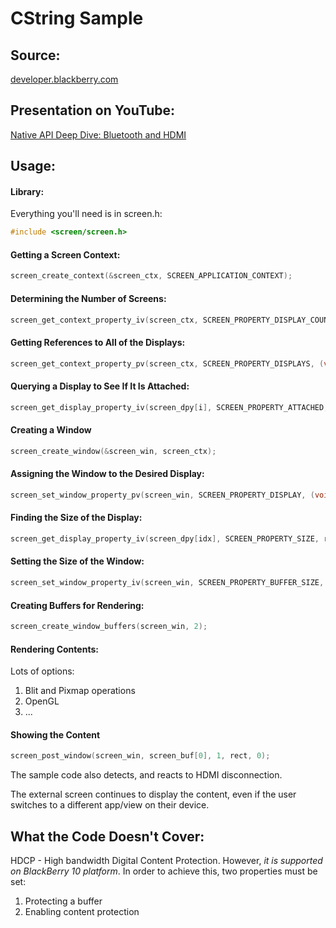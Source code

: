# CString Sample

## Source:

[developer.blackberry.com](http://developer.blackberry.com/playbook/native/reference/com.qnx.doc.screen.lib_ref/topic/cscreen_displays_complete_sample.html)


## Presentation on YouTube:

[Native API Deep Dive: Bluetooth and HDMI](http://youtu.be/66-EsgyibsQ)


## Usage:

#### Library:
Everything you'll need is in screen.h:

``` c++
#include <screen/screen.h>
```

#### Getting a Screen Context:

``` c++
screen_create_context(&screen_ctx, SCREEN_APPLICATION_CONTEXT);
```

#### Determining the Number of Screens:

``` c++
screen_get_context_property_iv(screen_ctx, SCREEN_PROPERTY_DISPLAY_COUNT, &ndisplays);
```

#### Getting References to All of the Displays:

``` c++
screen_get_context_property_pv(screen_ctx, SCREEN_PROPERTY_DISPLAYS, (void **)screen_dpy);
```

#### Querying a Display to See If It Is Attached:

``` c++
screen_get_display_property_iv(screen_dpy[i], SCREEN_PROPERTY_ATTACHED, &active);
```

#### Creating a Window

``` c++
screen_create_window(&screen_win, screen_ctx);
```

#### Assigning the Window to the Desired Display:

``` c++
screen_set_window_property_pv(screen_win, SCREEN_PROPERTY_DISPLAY, (void **)&screen_dpy[idx]);
```

#### Finding the Size of the Display:

``` c++
screen_get_display_property_iv(screen_dpy[idx], SCREEN_PROPERTY_SIZE, rect+2);
```

#### Setting the Size of the Window:

``` c++
screen_set_window_property_iv(screen_win, SCREEN_PROPERTY_BUFFER_SIZE, rect+2);
```

#### Creating Buffers for Rendering:

``` c++
screen_create_window_buffers(screen_win, 2);
```

#### Rendering Contents:

Lots of options:
1. Blit and Pixmap operations
2. OpenGL
3. ...

#### Showing the Content

``` c++
screen_post_window(screen_win, screen_buf[0], 1, rect, 0);
```

The sample code also detects, and reacts to HDMI disconnection.

The external screen continues to display the content, even if the user switches to a different app/view on their device.


## What the Code Doesn't Cover:

HDCP - High bandwidth Digital Content Protection. However, *it is supported on BlackBerry 10 platform*. In order to achieve this, two properties must be set: 

1. Protecting a buffer
2. Enabling content protection
